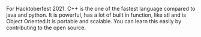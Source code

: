 For Hacktoberfest 2021.
C++ is the one of the fastest language compared to java and python.
It is powerful, has a lot of built in function, like stl and is Object Oriented.It is portable and scalable.
You can learn this easily by contributing to the open source.


